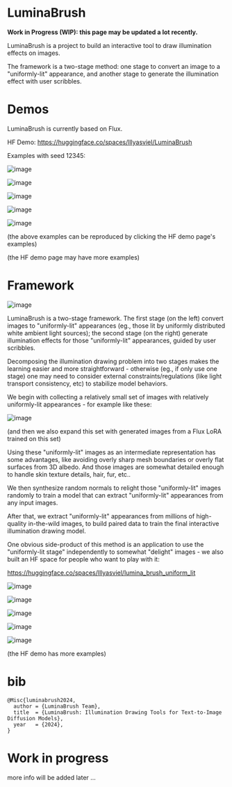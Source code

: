 # LuminaBrush

**Work in Progress (WIP): this page may be updated a lot recently.**

LuminaBrush is a project to build an interactive tool to draw illumination effects on images.

The framework is a two-stage method: one stage to convert an image to a "uniformly-lit" appearance, and another stage to generate the illumination effect with user scribbles.

# Demos

LuminaBrush is currently based on Flux.

HF Demo: https://huggingface.co/spaces/lllyasviel/LuminaBrush

Examples with seed 12345:

![image](https://github.com/user-attachments/assets/6c3cf816-4528-4ae0-8aba-dc0c50db0379)

![image](https://github.com/user-attachments/assets/0f642d13-2ecb-4b3f-8a23-cd9a4ff0e906)

![image](https://github.com/user-attachments/assets/e4f56516-f680-4cf0-b9d4-81f0644090da)

![image](https://github.com/user-attachments/assets/d5ed7f84-ee21-4e26-9b47-c3ec9642404f)

![image](https://github.com/user-attachments/assets/f127422a-8593-41a0-adda-3af271862af6)

(the above examples can be reproduced by clicking the HF demo page's examples)

(the HF demo page may have more examples)

# Framework

![image](https://github.com/user-attachments/assets/62511eb3-a785-4519-bc0c-054f9b277bca)

LuminaBrush is a two-stage framework. The first stage (on the left) convert images to "uniformly-lit" appearances (eg., those lit by uniformly distributed white ambient light sources); the second stage (on the right) generate illumination effects for those "uniformly-lit" appearances, guided by user scribbles.

Decomposing the illumination drawing problem into two stages makes the learning easier and more straightforward - otherwise (eg., if only use one stage) one may need to consider external constraints/regulations (like light transport consistency, etc) to stabilize model behaviors. 

We begin with collecting a relatively small set of images with relatively uniformly-lit appearances - for example like these:

![image](https://github.com/user-attachments/assets/67d056de-4076-417e-a0a9-cd0cce96bef7)

(and then we also expand this set with generated images from a Flux LoRA trained on this set)

Using these "uniformly-lit" images as an intermediate representation has some advantages, like avoiding overly sharp mesh boundaries or overly flat surfaces from 3D albedo. And those images are somewhat detailed enough to handle skin texture details, hair, fur, etc..

We then synthesize random normals to relight those "uniformly-lit" images randomly to train a model that can extract "uniformly-lit" appearances from any input images. 

After that, we extract "uniformly-lit" appearances from millions of high-quality in-the-wild images, to build paired data to train the final interactive illumination drawing model.

One obvious side-product of this method is an application to use the "uniformly-lit stage" independently to somewhat "delight" images - we also built an HF space for people who want to play with it:

https://huggingface.co/spaces/lllyasviel/lumina_brush_uniform_lit

![image](https://github.com/user-attachments/assets/f2bca6ae-5abe-4b5a-a9c0-cb6384c219b6)

![image](https://github.com/user-attachments/assets/ec29c0ec-5777-4c29-b60b-d194e6351f76)

![image](https://github.com/user-attachments/assets/3749e76b-7762-42ba-9589-d7335d6109c2)

![image](https://github.com/user-attachments/assets/8b29f3aa-dd64-4c2a-8917-3f8115b1d541)

![image](https://github.com/user-attachments/assets/fda5cfad-ea0a-43e5-ac5c-141bd45dd70f)

(the HF demo has more examples)

# bib

    @Misc{luminabrush2024,
      author = {LuminaBrush Team},
      title  = {LuminaBrush: Illumination Drawing Tools for Text-to-Image Diffusion Models},
      year   = {2024},
    }

# Work in progress

more info will be added later ...

